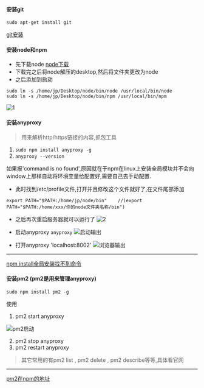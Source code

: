 #### 安装git
```
sudo apt-get install git
```
[git安装](https://git-scm.com/download/linux)

#### 安装node和npm 
- 先下载node [node下载](https://nodejs.org/zh-cn/)
- 下载完之后将node解压的desktop,然后将文件夹更改为node
- 之后添加到启动
```
sudo ln -s /home/jp/Desktop/node/bin/node /usr/local/bin/node
sudo ln -s /home/jp/Desktop/node/bin/npm /usr/local/bin/npm
```
![1](https://github.com/easterCat/easter_php/blob/master/php-base/linux/deepin/01.png?raw=true)

#### 安装anyproxy
> 用来解析http/https链接的内容,抓包工具
1. `sudo npm install anyproxy -g`
2. `anyproxy --version`

如果报'command is no found',原因就在于npm在linux上安装全局模块并不会向window上那样自动将环境变量给配置好,需要自己去手动配置.

- 此时找到/etc/profile文件,打开并且修改这个文件就好了,在文件尾部添加
```
export PATH="$PATH:/home/jp/node/bin"    //(export PATH="$PATH:/home/xxx/你的node文件夹名称/bin")
```
- 之后再次重启服务器就可以运行了
![2](https://github.com/easterCat/easter_php/blob/master/php-base/linux/deepin/02.png?raw=true)

- 启动anyproxy
`anyproxy`
![启动输出](https://github.com/easterCat/easter_php/blob/master/php-base/linux/deepin/03.png?raw=true)

- 打开anyproxy
'localhost:8002'
![浏览器输出](https://github.com/easterCat/easter_php/blob/master/php-base/linux/deepin/04.png?raw=true)

***

[npm install全局安装找不到命令](https://blog.csdn.net/m0_37263637/article/details/81942435)

#### 安装pm2 (pm2是用来管理anyproxy)
`sudo npm install pm2 -g`

使用
1. pm2 start anyproxy

![pm2启动](https://github.com/easterCat/easter_php/blob/master/php-base/linux/deepin/05.png?raw=true)

2. pm2 stop anyproxy
3. pm2 restart anyproxy

> 其它常用的有pm2 list , pm2 delete , pm2 describe等等,具体看官网

*** 
[pm2在npm的地址](https://www.npmjs.com/package/pm2)
